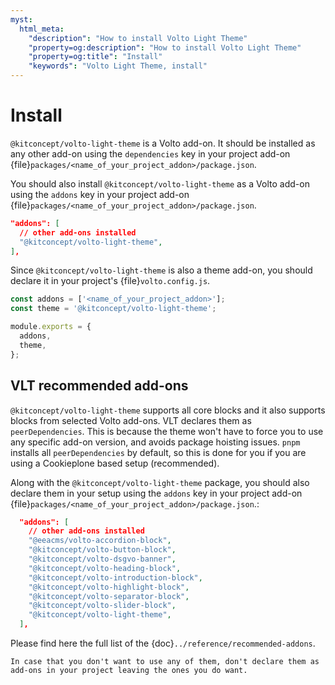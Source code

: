 ```yaml
---
myst:
  html_meta:
    "description": "How to install Volto Light Theme"
    "property=og:description": "How to install Volto Light Theme"
    "property=og:title": "Install"
    "keywords": "Volto Light Theme, install"
---
```


# Install
`@kitconcept/volto-light-theme` is a Volto add-on.
It should be installed as any other add-on using the `dependencies` key in your project add-on {file}`packages/<name_of_your_project_addon>/package.json`.

You should also install `@kitconcept/volto-light-theme` as a Volto add-on using the `addons` key in your project add-on {file}`packages/<name_of_your_project_addon>/package.json`.

```json
"addons": [
  // other add-ons installed
  "@kitconcept/volto-light-theme",
],
```

Since `@kitconcept/volto-light-theme` is also a theme add-on, you should declare it in your project's {file}`volto.config.js`.

```js
const addons = ['<name_of_your_project_addon>'];
const theme = '@kitconcept/volto-light-theme';

module.exports = {
  addons,
  theme,
};
```

## VLT recommended add-ons

`@kitconcept/volto-light-theme` supports all core blocks and it also supports blocks from selected Volto add-ons.
VLT declares them as `peerDependencies`.
This is because the theme won't have to force you to use any specific add-on version, and avoids package hoisting issues.
`pnpm` installs all `peerDependencies` by default, so this is done for you if you are using a Cookieplone based setup (recommended).

Along with the `@kitconcept/volto-light-theme` package, you should also declare them in your setup using the `addons` key in your project add-on {file}`packages/<name_of_your_project_addon>/package.json`.:

```json
  "addons": [
    // other add-ons installed
    "@eeacms/volto-accordion-block",
    "@kitconcept/volto-button-block",
    "@kitconcept/volto-dsgvo-banner",
    "@kitconcept/volto-heading-block",
    "@kitconcept/volto-introduction-block",
    "@kitconcept/volto-highlight-block",
    "@kitconcept/volto-separator-block",
    "@kitconcept/volto-slider-block",
    "@kitconcept/volto-light-theme",
  ],
```

Please find here the full list of the {doc}`../reference/recommended-addons`.

```{note}
In case that you don't want to use any of them, don't declare them as add-ons in your project leaving the ones you do want.
```


